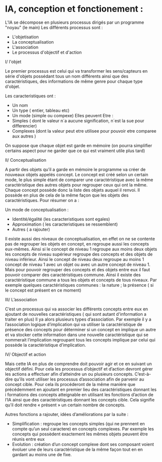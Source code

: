 # IA, conception et fonctionement :

L’IA se décompose en plusieurs processus dirigés par un programme "noyau" (le main)
Les différents processus sont :

- L'objetisation
- La conceptualisation
- L'association
- Le processus d'objectif et d'action

I/ l'objet

Le premier processus est celui qui va transformer les sens/capteurs en série d'objets possédant tous un nom différents ainsi que des caractéristiques, des informations de même genre pour chaque type d'objet.

Les caracteristiques ont :
-	Un nom
-	Un type ( entier, tableau etc)
-	Un mode (simple ou compexe)
Elles peuvent Etre :
-	Simples ( dont le valeur n´a aucune signification, n´est la sue pour differencier)
-	Complexes (dont la valeur peut etre utilisee pour pouvoir etre comparee aux autres )

On suppose que chaque objet est garde en mémoire (on pourra simplifier certains aspect pour ne garder que ce qui est vraiment utile plus tard)

II/ Conceptualisation

A partir des objets qu’il a garde en mémoire le programme va créer de nouveaux objets appelés concept. Le concept est créé selon un certain mode, le plus simple étant de comparer une caractéristique avec la même caractéristique des autres objets pour regrouper ceux qui ont la même. Chaque concept possède donc la liste des objets auquel il renvoi. Il possède en plus de cela de la même façon que les objets des caractéristiques. Pour résumer on a :

 Un mode de conceptualisation :
-	Identité/égalité (les caracteristiques sont egales)
-	Approximation ( les caracteristiques se ressemblent)
-	Autres ( a rajouter)

Il existe aussi des niveaux de conceptualisation, en effet on ne se contente pas de regrouper les objets en concept, en regroupe aussi les concepts eux-mêmes. Ainsi si le concept de niveau 1 regroupe aux moins deux objets les concepts de niveau supérieur regroupe des concepts et des objets de niveau inférieur. Ainsi le concept de niveau deux regroupe au moins 1 concept de niveau 1 avec un objet ou avec un autre concept de niveau 1. Mais pour pouvoir regrouper des concepts et des objets entre eux il faut pouvoir comparer des caractéristiques commune. Ainsi il existe des caractéristique commune a tous les objets et concepts de tous niveaux. Par exemple quelques caractéristiques communes : la nature ; la présence ( si le concept est présent en ce moment)


III/ L’association

C’est un processus qui va associer les différents concepts entre eux en ajoutant de nouvelles caractéristiques ( qui sont autant d'information a traiter en plus)  Il ya  alors plusieurs types d’association. Par exemple il y a l’association logique d’implication qui va utiliser la caractéristique de présence des concepts pour déterminer si un concept en implique un autre et va stocker cette information dans une nouvelle caractéristique qui se nommerait l’implication regroupant tous les concepts implique par celui qui possède la caractéristique d’implication.


IV/ Objectif et action

Mais cette IA en plus de comprendre doit pouvoir agir et ce en suivant un objectif défini. Pour cela les processus d’objectif et d’action devront gérer les actions a effectuer afin d’atteindre un ou plusieurs concepts. C’est-à-dire qu’ils vont utiliser les processus d’association afin de parvenir au concept cible. Pour cela ils procéderont de la même manière que précédemment en ajoutant en premier lieu des caractéristiques donnant les i formations des concepts atteignable en utilisant les fonctions d’action de l’IA ainsi que des caractéristiques donnant les concepts cible. Cela signifie qu’il doit rendre « présent » un certain nombre de concepts.

 

Autres fonctions a rajouter, idées d’améliorations par la suite :

-	Simplification : regroupe les concepts simples (qui ne prennent en compte qu’un seul caractere) en concepts complexes. Par exemple les concepts qui possèdent exactement les mêmes objets peuvent être réunis entre eux
-	Evolution : création d’un concept complexe dont ses composant voient évoluer une de leurs caractéristique de la même façon tout en en gardant au moins une de fixe.
